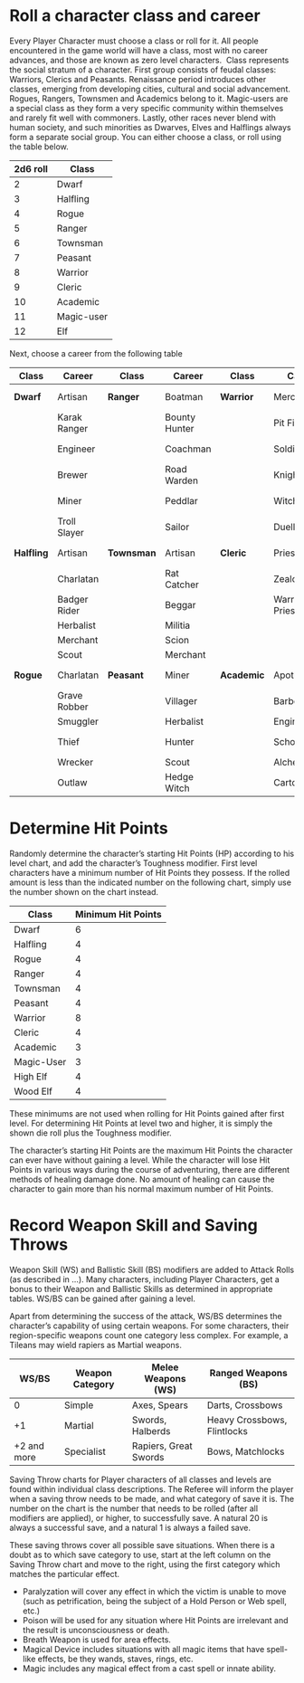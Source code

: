 # Roll a character class and career
Every Player Character must choose a class or roll for it. All people encountered in the game world will have a class, most with no career advances, and those are known as zero level characters. 
Class represents the social stratum of a character. First group consists of feudal classes: Warriors, Clerics and Peasants. Renaissance period introduces other classes, emerging from developing cities, cultural and social advancement. Rogues, Rangers, Townsmen and Academics belong to it. Magic-users are a special class as they form a very specific community within themselves and rarely fit well with commoners. Lastly, other races never blend with human society, and such minorities as Dwarves, Elves and Halflings always form a separate social group.
You can either choose a class, or roll using the table below.

| 2d6 roll | Class      |
| -------- | ---------- |
| 2        | Dwarf      |
| 3        | Halfling   |
| 4        | Rogue      |
| 5        | Ranger     |
| 6        | Townsman   |
| 7        | Peasant    |
| 8        | Warrior    |
| 9        | Cleric     |
| 10       | Academic   |
| 11       | Magic-user |
| 12       | Elf        |
Next, choose a career from the following table

| Class        | Career       | Class        | Career        | Class        | Career         | Class          | Career        |
| ------------ | ------------ | ------------ | ------------- | ------------ | -------------- | -------------- | ------------- |
| **Dwarf**    | Artisan      | **Ranger**   | Boatman       | **Warrior**  | Mercenary      | **Magic-User** | Wizard        |
|              | Karak Ranger |              | Bounty Hunter |              | Pit Fighter    |                | Witch         |
|              | Engineer     |              | Coachman      |              | Soldier        |                | Bright Wizard |
|              | Brewer       |              | Road Warden   |              | Knight         |                | Grey Wizard   |
|              | Miner        |              | Peddlar       |              | Witch Hunter   |                | Light Wizard  |
|              | Troll Slayer |              | Sailor        |              | Duellist       |                | …             |
| **Halfling** | Artisan      | **Townsman** | Artisan       | **Cleric**   | Priest         | **High-Elf**   | Artisan       |
|              | Charlatan    |              | Rat Catcher   |              | Zealot         |                | Wizard        |
|              | Badger Rider |              | Beggar        |              | Warrior Priest |                | Sword-master  |
|              | Herbalist    |              | Militia       |              |                |                | Hunter        |
|              | Merchant     |              | Scion         |              |                |                | Shadow        |
|              | Scout        |              | Merchant      |              |                |                |               |
| **Rogue**    | Charlatan    | **Peasant**  | Miner         | **Academic** | Apothecary     | **Wood-elf**   | Artisan       |
|              | Grave Robber |              | Villager      |              | Barber         |                | Wizard        |
|              | Smuggler     |              | Herbalist     |              | Engineer       |                | Hunter        |
|              | Thief        |              | Hunter        |              | Scholar        |                | Blade dancer  |
|              | Wrecker      |              | Scout         |              | Alchemist      |                | Waywatcher    |
|              | Outlaw       |              | Hedge Witch   |              | Cartographer   |                |               |
# Determine Hit Points

Randomly determine the character’s starting Hit Points (HP) according to his level chart, and add the character’s Toughness modifier. First level characters have a minimum number of Hit Points they possess. If the rolled amount is less than the indicated number on the following chart, simply use the number shown on the chart instead.

| Class      | Minimum Hit Points |
| ---------- | ------------------ |
| Dwarf      | 6                  |
| Halfling   | 4                  |
| Rogue      | 4                  |
| Ranger     | 4                  |
| Townsman   | 4                  |
| Peasant    | 4                  |
| Warrior    | 8                  |
| Cleric     | 4                  |
| Academic   | 3                  |
| Magic-User | 3                  |
| High Elf   | 4                  |
| Wood Elf   | 4                  |
These minimums are not used when rolling for Hit Points gained after first level. For determining Hit Points at level two and higher, it is simply the shown die roll plus the Toughness modifier.

The character’s starting Hit Points are the maximum Hit Points the character can ever have without gaining a level. While the character will lose Hit Points in various ways during the course of adventuring, there are different methods of healing damage done. No amount of healing can cause the character to gain more than his normal maximum number of Hit Points.
# Record Weapon Skill and Saving Throws
Weapon Skill (WS) and Ballistic Skill (BS) modifiers are added to Attack Rolls (as described in …). Many characters, including Player Characters, get a bonus to their Weapon and Ballistic Skills as determined in appropriate tables. WS/BS can be gained after gaining a level.

Apart from determining the success of the attack, WS/BS determines the character’s capability of using certain weapons. For some characters, their region-specific weapons count one category less complex. For example, a Tileans may wield rapiers as Martial weapons.

| WS/BS       | Weapon Category | Melee Weapons (WS)    | Ranged Weapons (BS)         |
| ----------- | --------------- | --------------------- | --------------------------- |
| 0           | Simple          | Axes, Spears          | Darts, Crossbows            |
| +1          | Martial         | Swords, Halberds      | Heavy Crossbows, Flintlocks |
| +2 and more | Specialist      | Rapiers, Great Swords | Bows, Matchlocks            |
Saving Throw charts for Player characters of all classes and levels are found within individual class descriptions. The Referee will inform the player when a saving throw needs to be made, and what category of save it is. The number on the chart is the number that needs to be rolled (after all modifiers are applied), or higher, to successfully save. A natural 20 is always a successful save, and a natural 1 is always a failed save.

These saving throws cover all possible save situations. When there is a doubt as to which save category to use, start at the left column on the Saving Throw chart and move to the right, using the first category which matches the particular effect.
- Paralyzation will cover any effect in which the victim is unable to move (such as petrification, being the subject of a Hold Person or Web spell, etc.)
- Poison will be used for any situation where Hit Points are irrelevant and the result is unconsciousness or death.
- Breath Weapon is used for area effects.
- Magical Device includes situations with all magic items that have spell-like effects, be they wands, staves, rings, etc.
- Magic includes any magical effect from a cast spell or innate ability.